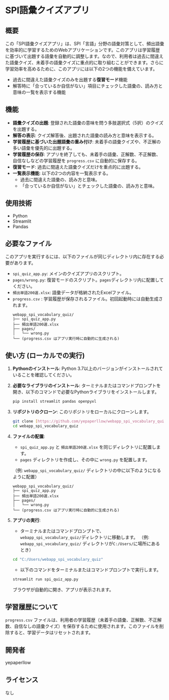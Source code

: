#  SPI語彙クイズアプリ

## 概要
この「SPI語彙クイズアプリ」は、SPI「言語」分野の語彙対策として、頻出語彙を効率的に学習するためのWebアプリケーションです。このアプリは学習履歴に基づいて出題する語彙を自動的に調整します。なので、利用者は過去に間違えた語彙クイズ、未着手の語彙クイズに重点的に取り組むことができます。さらに学習効率を高めるために、このアプリには以下の2つの機能を備えています。
* 過去に間違えた語彙クイズのみを出題する**復習モード**機能
* 解答時に「合っているか自信がない」項目にチェックした語彙の、読み方と意味の一覧を表示する機能


## 機能
* **語彙クイズの出題**: 登録された語彙の意味を問う多肢選択式（5択）のクイズを出題する。
* **解答の表示**: クイズ解答後、出題された語彙の読み方と意味を表示する。
* **学習履歴に基づいた出題語彙の重み付け**: 未着手の語彙クイズや、不正解の多い語彙を優先的に出題する。
* **学習履歴の保存**: アプリを終了しても、未着手の語彙、正解数、不正解数、自信なしなどの学習履歴を `progress.csv` に自動的に保存する。
* **復習モード**: 過去に間違えた語彙クイズだけを重点的に出題する。
* **一覧表示機能**: 以下の2つの内容を一覧表示する。
    * 過去に間違えた語彙の、読み方と意味。
    * 「合っているか自信がない」とチェックした語彙の、読み方と意味。


## 使用技術
* Python
* Streamlit
* Pandas


## 必要なファイル
このアプリを実行するには、以下のファイルが同じディレクトリ内に存在する必要があります。
* `spi_quiz_app.py`: メインのクイズアプリのスクリプト。
* `pages/wrong.py`: 復習モードのスクリプト。`pages`ディレクトリ内に配置してください。
* `頻出単語200選.xlsx`: 語彙データが格納されたExcelファイル。
* `progress.csv` : 学習履歴が保存されるファイル。初回起動時には自動生成されます。
    ```
    webapp_spi_vocabulary_quiz/
    ├── spi_quiz_app.py
    ├── 頻出単語200選.xlsx
    ├── pages/
    │   └── wrong.py
    └── (progress.csv はアプリ実行時に自動的に生成される)
    ```


## 使い方 (ローカルでの実行)

1.  **Pythonのインストール**:
    Python 3.7以上のバージョンがインストールされていることを確認してください。

2.  **必要なライブラリのインストール**:
    ターミナルまたはコマンドプロンプトを開き、以下のコマンドで必要なPythonライブラリをインストールします。
    ```bash
    pip install streamlit pandas openpyxl
    ```

3.  **リポジトリのクローン**:
    このリポジトリをローカルにクローンします。
    ```bash
    git clone [https://github.com/yepaperllow/webapp_spi_vocabulary_quiz.git](https://github.com/yepaperllow/webapp_spi_vocabulary_quiz.git)
    cd webapp_spi_vocabulary_quiz
    ```

4.  **ファイルの配置**:
    * `spi_quiz_app.py` と `頻出単語200選.xlsx` を同じディレクトリに配置します。
    * `pages` ディレクトリを作成し、その中に `wrong.py` を配置します。

    （例: `webapp_spi_vocabulary_quiz/` ディレクトリの中に以下のようになるように配置）
    ```
    webapp_spi_vocabulary_quiz/
    ├── spi_quiz_app.py
    ├── 頻出単語200選.xlsx
    ├── pages/
    │   └── wrong.py
    └── (progress.csv はアプリ実行時に自動的に生成される)
    ```

5.  **アプリの実行**:
    * ターミナルまたはコマンドプロンプトで、`webapp_spi_vocabulary_quiz/`ディレクトリに移動します。
    （例: `webapp_spi_vocabulary_quiz/` ディレクトリが`C:/Users/`に場所にあるとき）
    ```bash
    cd "C:/Users/webapp_spi_vocabulary_quiz"
    ```

    * 以下のコマンドをターミナルまたはコマンドプロンプトで実行します。
    ```bash
    streamlit run spi_quiz_app.py
    ```
    ブラウザが自動的に開き、アプリが表示されます。

## 学習履歴について
`progress.csv` ファイルは、利用者の学習履歴（未着手の語彙、正解数、不正解数、自信なしの語彙クイズ）を保存するために使用されます。このファイルを削除すると、学習データはリセットされます。

## 開発者
yepaperllow

## ライセンス
なし

